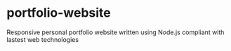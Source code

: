 # portfolio-website
Responsive personal portfolio website written using Node.js compliant with lastest web technologies
